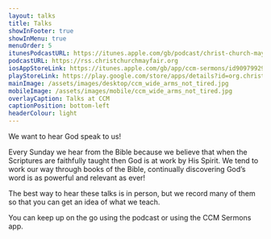 ```yaml
---
layout: talks
title: Talks
showInFooter: true
showInMenu: true
menuOrder: 5
itunesPodcastURL: https://itunes.apple.com/gb/podcast/christ-church-mayfair-podcast/id1437327420?mt=2#
podcastURL: https://rss.christchurchmayfair.org
iosAppStoreLink: https://itunes.apple.com/gb/app/ccm-sermons/id909799295?mt=8
playStoreLink: https://play.google.com/store/apps/details?id=org.christchurchmayfair2&pcampaignid=MKT-Other-global-all-co-prtnr-py-PartBadge-Mar2515-1
mainImage: /assets/images/desktop/ccm_wide_arms_not_tired.jpg
mobileImage: /assets/images/mobile/ccm_wide_arms_not_tired.jpg
overlayCaption: Talks at CCM
captionPosition: bottom-left
headerColour: light
---
```

We want to hear God speak to us!

Every Sunday we hear from the Bible because we believe that when the Scriptures are faithfully taught then God is at work by His Spirit.  We tend to work our way through books of the Bible, continually discovering God’s word is as powerful and relevant as ever!

The best way to hear these talks is in person, but we record many of them so that you can get an idea of what we teach.

You can keep up on the go using the podcast or using the CCM Sermons app.
